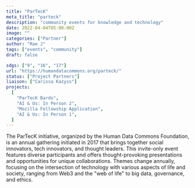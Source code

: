 ```yaml
---
title: "ParTecK"
meta_title: "parteck"
description: "community events for knowledge and technology"
date: 2022-04-04T05:00:00Z
image: ""
categories: ["Partner"]
author: "Rae J"
tags: ["events", "community"]
draft: false

sdgs: ["9", "16", "17"]
url: "https://humandatacommons.org/parteck/"
status: ["Project Partners"]
liaison: ["Carissa Kazyss"]
projects:
  [
    "ParTecK Bardo",
    "AI & Us: In Person 2",
    "Mozilla Fellowship Application",
    "AI & Us: In Person 1",
  ]
---
```


The ParTecK initiative, organized by the Human Data Commons Foundation, is an annual gathering initiated in 2017 that brings together social innovators, tech innovators, and thought leaders. This invite-only event features diverse participants and offers thought-provoking presentations and opportunities for unique collaborations. Themes change annually, focusing on the intersection of technology with various aspects of life and society, ranging from Web3 and the "web of life" to big data, governance, and ethics.
